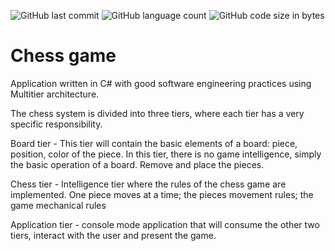 ![GitHub last commit](https://img.shields.io/github/last-commit/fredericoahb/xadrez-console)
![GitHub language count](https://img.shields.io/github/languages/count/fredericoahb/xadrez-console)
![GitHub code size in bytes](https://img.shields.io/github/languages/code-size/fredericoahb/xadrez-console)

# Chess game

Application written in C# with good software engineering practices using Multitier architecture.

The chess system is divided into three tiers, where each tier has a very specific responsibility.

Board tier - This tier will contain the basic elements of a board: piece, position, color of the piece. In this tier, there is no game intelligence, simply the basic operation of a board. Remove and place the pieces.

Chess tier - Intelligence tier where the rules of the chess game are implemented. One piece moves at a time; the pieces movement rules; the game mechanical rules 

Application tier - console mode application that will consume the other two tiers, interact with the user and present the game.
